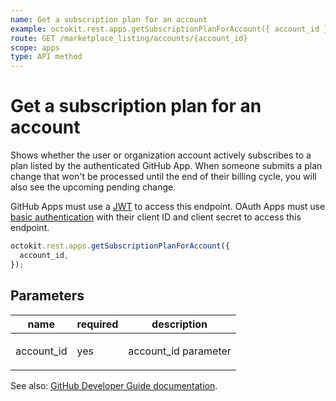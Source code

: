 ```yaml
---
name: Get a subscription plan for an account
example: octokit.rest.apps.getSubscriptionPlanForAccount({ account_id })
route: GET /marketplace_listing/accounts/{account_id}
scope: apps
type: API method
---
```


# Get a subscription plan for an account

Shows whether the user or organization account actively subscribes to a plan listed by the authenticated GitHub App. When someone submits a plan change that won't be processed until the end of their billing cycle, you will also see the upcoming pending change.

GitHub Apps must use a [JWT](https://docs.github.com/apps/building-github-apps/authenticating-with-github-apps/#authenticating-as-a-github-app) to access this endpoint. OAuth Apps must use [basic authentication](https://docs.github.com/rest/overview/other-authentication-methods#basic-authentication) with their client ID and client secret to access this endpoint.

```js
octokit.rest.apps.getSubscriptionPlanForAccount({
  account_id,
});
```

## Parameters

<table>
  <thead>
    <tr>
      <th>name</th>
      <th>required</th>
      <th>description</th>
    </tr>
  </thead>
  <tbody>
    <tr><td>account_id</td><td>yes</td><td>

account_id parameter

</td></tr>
  </tbody>
</table>

See also: [GitHub Developer Guide documentation](https://docs.github.com/rest/reference/apps#get-a-subscription-plan-for-an-account).
